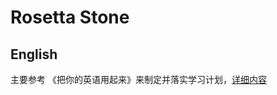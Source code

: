 # Rosetta Stone

## English

主要参考 《把你的英语用起来》来制定并落实学习计划，[详细内容](https://github.com/AwareOf/rosetta-stone/tree/master/English)